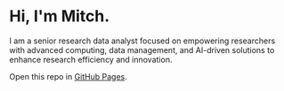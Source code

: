 # Hi, I'm Mitch. 

I am a senior research data analyst focused on empowering researchers with advanced computing, data management, and AI-driven solutions to enhance research efficiency and innovation.

Open this repo in [GitHub Pages](https://mitchellxh.github.io/). 
